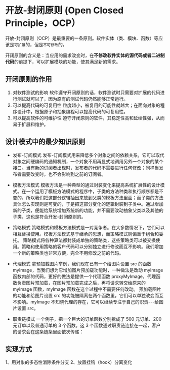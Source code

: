 # 开放-封闭原则 (Open Closed Principle，OCP）

开放-封闭原则（OCP）是最重要的一条原则。软件实体（类、模块、函数）等应该是`可扩展`的，但是`不可修改`的。

开闭原则的含义是：当应用的需求改变时，在**不修改软件实体的源代码或者二进制代码**的前提下，可以扩展模块的功能，使其满足新的需求。

## 开闭原则的作用

1. 对软件测试的影响
   软件遵守开闭原则的话，软件测试时只需要对扩展的代码进行测试就可以了，因为原有的测试代码仍然能够正常运行。
2. 可以提高代码的可复用性
   粒度越小，被复用的可能性就越大；在面向对象的程序设计中，根据原子和抽象编程可以提高代码的可复用性。
3. 可以提高软件的可维护性
   遵守开闭原则的软件，其稳定性高和延续性强，从而易于扩展和维护。

## 设计模式中的最少知识原则

- 发布-订阅模式
  发布-订阅模式用来降低多个对象之间的依赖关系，它可以取代对象之间硬编码的通知机制，一个对象不用再显式地调用另外一个对象的某个接口。当有新的订阅者出现时，发布者的代码不需要进行任何修改；同样当发布者需要改变时，也不会影响到之前的订阅者。

- 模板方法模式
  模板方法是一种典型的通过封装变化来提高系统扩展性的设计模式。在一个运用了模板方法模式的程序中，子类的方法种类和执行顺序都是不变的，所以我们把这部分逻辑抽出来放到父类的模板方法里面；而子类的方法具体怎么实现则是可变的，于是把这部分变化的逻辑封装到子类中。通过增加新的子类，便能给系统增加系统新的功能，并不需要改动抽象父类以及其他的子类，这也是符合开发-封闭原则的。

- 策略模式
  策略模式和模板方法模式是一对竞争者。在大多数情况下，它们可以相互替换使用。模板方法模式基于继承的思想，而策略模式则偏重于组合和委托。
  策略模式将各种算法都封装成单独的策略类，这些策略类可以被交换使用。策略和使用策略的客户代码可以分别独立进行修改而互不影响。我们增加一个新的策略类也非常方便，完全不用修改之前的代码。

- 代理模式
  拿预加载图片举例，我们现在已有一个给图片设置 src 的函数 myImage，当我们想为它增加图片预加载功能时，一种做法是改动 myImage 函数内部的代码，更好的做法是提供一个代理函数 proxyMyImage，代理函数负责图片预加载，在图片预加载完成之后，再将请求转交给原来的 myImage 函数，myImage 函数在这个过程中不需要任何改动。
  预加载图片的功能和给图片设置 src 的功能被隔离在两个函数里，它们可以单独改变而互不影响。myImage 不知晓代理的存在，它可以继续专注于自己的职责---给图片设置 src。

- 职责链模式
  一个例子，把一个巨大的订单函数分别拆成了 500 元订单、200 元订单以及普通订单的 3 个函数。这 3 个函数通过职责链连接在一起，客户的请求会在这条链条里面依次传递：

## 实现方式

1、用对象的多态性消除条件分支
2、放置挂钩（hook）分离变化
